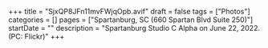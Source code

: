 +++
title = "SjxQP8JFn11mvFWjqOpb.avif"
draft = false
tags = ["Photos"]
categories = []
pages = ["Spartanburg, SC (660 Spartan Blvd Suite 250)"]
startDate = ""
description = "Spartanburg Studio C Alpha on June 22, 2022. (PC: Flickr)"
+++
